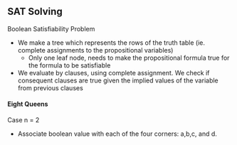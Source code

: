 ## SAT Solving
Boolean Satisfiability Problem
+ We make a tree which represents the rows of the truth table (ie. complete assignments to the propositional variables)
  + Only one leaf node, needs to make the propositional formula true for the formula to be satisfiable
+ We evaluate by clauses, using complete assignment. We check if consequent clauses are true given the implied values of the variable from previous clauses

#### Eight Queens
Case n = 2
+ Associate boolean value with each of the four corners: a,b,c, and d. 